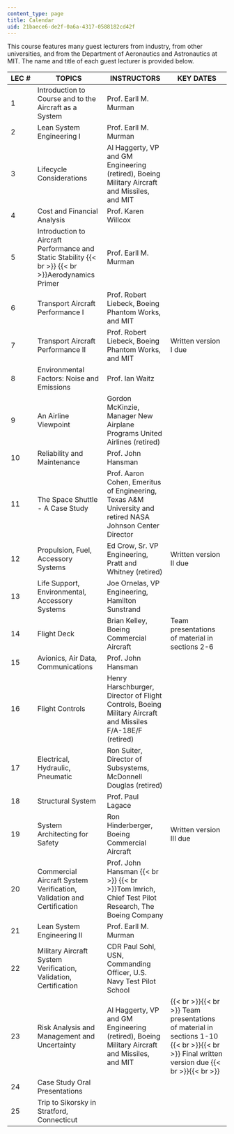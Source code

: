 ```yaml
---
content_type: page
title: Calendar
uid: 21baece6-de2f-0a6a-4317-0588182cd42f
---
```


This course features many guest lecturers from industry, from other universities, and from the Department of Aeronautics and Astronautics at MIT. The name and title of each guest lecturer is provided below.

| LEC # | TOPICS | INSTRUCTORS | KEY DATES |
| --- | --- | --- | --- |
| 1 | Introduction to Course and to the Aircraft as a System | Prof. Earll M. Murman |  |
| 2 | Lean System Engineering I | Prof. Earll M. Murman |  |
| 3 | Lifecycle Considerations | Al Haggerty, VP and GM Engineering (retired), Boeing Military Aircraft and Missiles, and MIT |  |
| 4 | Cost and Financial Analysis | Prof. Karen Willcox |  |
| 5 | Introduction to Aircraft Performance and Static Stability  {{< br >}}  {{< br >}}Aerodynamics Primer | Prof. Earll M. Murman |  |
| 6 | Transport Aircraft Performance I | Prof. Robert Liebeck, Boeing Phantom Works, and MIT |  |
| 7 | Transport Aircraft Performance II | Prof. Robert Liebeck, Boeing Phantom Works, and MIT | Written version I due |
| 8 | Environmental Factors: Noise and Emissions | Prof. Ian Waitz |  |
| 9 | An Airline Viewpoint | Gordon McKinzie, Manager New Airplane Programs United Airlines (retired) |  |
| 10 | Reliability and Maintenance | Prof. John Hansman |  |
| 11 | The Space Shuttle - A Case Study | Prof. Aaron Cohen, Emeritus of Engineering, Texas A&M University and retired NASA Johnson Center Director |  |
| 12 | Propulsion, Fuel, Accessory Systems | Ed Crow, Sr. VP Engineering, Pratt and Whitney (retired) | Written version II due |
| 13 | Life Support, Environmental, Accessory Systems | Joe Ornelas, VP Engineering, Hamilton Sunstrand |  |
| 14 | Flight Deck | Brian Kelley, Boeing Commercial Aircraft | Team presentations of material in sections 2-6 |
| 15 | Avionics, Air Data, Communications | Prof. John Hansman |  |
| 16 | Flight Controls | Henry Harschburger, Director of Flight Controls, Boeing Military Aircraft and Missiles F/A-18E/F (retired) |  |
| 17 | Electrical, Hydraulic, Pneumatic | Ron Suiter, Director of Subsystems, McDonnell Douglas (retired) |  |
| 18 | Structural System | Prof. Paul Lagace |  |
| 19 | System Architecting for Safety | Ron Hinderberger, Boeing Commercial Aircraft | Written version III due |
| 20 | Commercial Aircraft System Verification, Validation and Certification | Prof. John Hansman  {{< br >}}  {{< br >}}Tom Imrich, Chief Test Pilot Research, The Boeing Company |  |
| 21 | Lean System Engineering II | Prof. Earll M. Murman |  |
| 22 | Military Aircraft System Verification, Validation, Certification | CDR Paul Sohl, USN, Commanding Officer, U.S. Navy Test Pilot School |  |
| 23 | Risk Analysis and Management and Uncertainty | Al Haggerty, VP and GM Engineering (retired), Boeing Military Aircraft and Missiles, and MIT |  {{< br >}}{{< br >}} Team presentations of material in sections 1-10 {{< br >}}{{< br >}} Final written version due {{< br >}}{{< br >}}  |
| 24 | Case Study Oral Presentations |  |  |
| 25 | Trip to Sikorsky in Stratford, Connecticut |  |